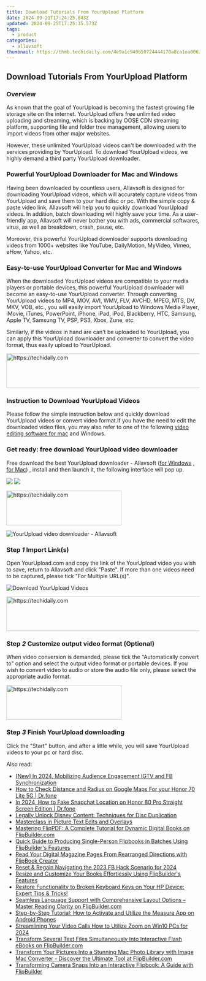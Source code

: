 ```yaml
---
title: Download Tutorials From YourUpload Platform
date: 2024-09-21T17:24:25.843Z
updated: 2024-09-25T17:25:15.573Z
tags:
  - product
categories:
  - allavsoft
thumbnail: https://thmb.techidaily.com/4e9a1c940b50724444178a8ca1ea00629e8b0a1b576a49f43654cbb3ff64d23c.jpg
---
```


## Download Tutorials From YourUpload Platform

### Overview

As known that the goal of YourUpload is becoming the fastest growing file storage site on the internet. YourUpload offers free unlimited video uploading and streaming, which is backing by OOSE CDN streaming platform, supporting file and folder tree management, allowing users to import videos from other major websites.

However, these unlimited YourUpload videos can't be downloaded with the services providing by YourUpload. To download YourUpload videos, we highly demand a third party YourUpload downloader.

### Powerful YourUpload Downloader for Mac and Windows

Having been downloaded by countless users, Allavsoft is designed for downloading YourUpload videos, which will accurately capture videos from YourUpload and save them to your hard disc or pc. With the simple copy & paste video link, Allavsoft will help you to quickly download YourUpload videos. In addition, batch downloading will highly save your time. As a user-friendly app, Allavsoft will never bother you with ads, commercial softwares, virus, as well as breakdown, crash, pause, etc.

Moreover, this powerful YourUpload downloader supports downloading videos from 1000+ websites like YouTube, DailyMotion, MyVideo, Vimeo, eHow, Yahoo, etc.

### Easy-to-use YourUpload Converter for Mac and Windows

When the downloaded YourUpload videos are compatible to your media players or portable devices, this powerful YourUpload downloader will become an easy-to-use YourUpload converter. Through converting YourUpload videos to MP4, MOV, AVI, WMV, FLV, AVCHD, MPEG, MTS, DV, MKV, VOB, etc., you will easily import YourUpload to Windows Media Player, iMovie, iTunes, PowerPoint, iPhone, iPad, iPod, Blackberry, HTC, Samsung, Apple TV, Samsung TV, PSP, PS3, Xbox, Zune, etc.

Similarly, if the videos in hand are can't be uploaded to YourUpload, you can apply this YourUpload downloader and converter to convert the video format, thus easily upload to YourUpload.

<!-- affiliate ads begin -->
<a href="https://appsumo.8odi.net/c/5597632/2144298/7443" target="_top" id="2144298">
  <img src="//a.impactradius-go.com/display-ad/7443-2144298" border="0" alt="https://techidaily.com" width="728" height="90"/>
</a>
<img height="0" width="0" src="https://appsumo.8odi.net/i/5597632/2144298/7443" style="position:absolute;visibility:hidden;" border="0" />
<!-- affiliate ads end -->

### Instruction to Download YourUpload Videos

Please follow the simple instruction below and quickly download YourUpload videos or convert video format.If you have the need to edit the downloaded video files, you may also refer to one of the following [video editing software for mac](https://fixthephoto.com/best-video-editing-software-for-mac.html) and Windows.

### Get ready: free download YourUpload video downloader

Free download the best YourUpload downloader - Allavsoft ([for Windows](https://tools.techidaily.com/allavsoft/products/) , [for Mac](https://tools.techidaily.com/allavsoft/products/)) , install and then launch it, the following interface will pop up.

[![](https://www.allavsoft.com/how-to/../images/how-to/free-download-win.jpg)](https://tools.techidaily.com/allavsoft/products/) [![](https://www.allavsoft.com/how-to/../images/how-to/free-download-mac.jpg)](https://tools.techidaily.com/allavsoft/products/)

<!-- affiliate ads begin -->
<a href="https://aligracehair.sjv.io/c/5597632/2047346/19272" target="_top" id="2047346">
  <img src="//a.impactradius-go.com/display-ad/19272-2047346" border="0" alt="https://techidaily.com" width="300" height="90"/>
</a>
<img height="0" width="0" src="https://aligracehair.sjv.io/i/5597632/2047346/19272" style="position:absolute;visibility:hidden;" border="0" />
<!-- affiliate ads end -->

![YourUpload video downloader - Allavsoft](https://www.allavsoft.com/how-to/../images/allavsoft/screen-shot-600.jpg)

### Step _1_ Import Link(s)

Open YourUpload.com and copy the link of the YourUpload video you wish to save, return to Allavsoft and click "Paste". If more than one videos need to be captured, please tick "For Multiple URL(s)".

![Download YourUpload Videos](https://www.allavsoft.com/how-to/../images/how-to/yourupload-downloader/download-yourupload-videos.jpg)

<!-- affiliate ads begin -->
<a href="https://appsumo.8odi.net/c/5597632/2087485/7443" target="_top" id="2087485">
  <img src="//a.impactradius-go.com/display-ad/7443-2087485" border="0" alt="https://techidaily.com" width="728" height="90"/>
</a>
<img height="0" width="0" src="https://appsumo.8odi.net/i/5597632/2087485/7443" style="position:absolute;visibility:hidden;" border="0" />
<!-- affiliate ads end -->

### Step _2_ Customize output video format (Optional)

When video conversion is demanded, please tick the "Automatically convert to" option and select the output video format or portable devices. If you wish to convert video to audio or store the audio file only, please select the appropriate audio format.

<!-- affiliate ads begin -->
<a href="https://aligracehair.sjv.io/c/5597632/1886069/19272" target="_top" id="1886069">
  <img src="//a.impactradius-go.com/display-ad/19272-1886069" border="0" alt="https://techidaily.com" width="300" height="90"/>
</a>
<img height="0" width="0" src="https://aligracehair.sjv.io/i/5597632/1886069/19272" style="position:absolute;visibility:hidden;" border="0" />
<!-- affiliate ads end -->

### Step _3_ Finish YourUpload downloading

Click the "Start" button, and after a little while, you will save YourUpload videos to your pc or hard disc.

<ins class="adsbygoogle"
     style="display:block"
     data-ad-format="autorelaxed"
     data-ad-client="ca-pub-7571918770474297"
     data-ad-slot="1223367746"></ins>

<ins class="adsbygoogle"
     style="display:block"
     data-ad-client="ca-pub-7571918770474297"
     data-ad-slot="8358498916"
     data-ad-format="auto"
     data-full-width-responsive="true"></ins>

<span class="atpl-alsoreadstyle">Also read:</span>
<div><ul>
<li><a href="https://instagram-video-recordings.techidaily.com/new-in-2024-mobilizing-audience-engagement-igtv-and-fb-synchronization/"><u>[New] In 2024, Mobilizing Audience Engagement IGTV and FB Synchronization</u></a></li>
<li><a href="https://android-location-track.techidaily.com/how-to-check-distance-and-radius-on-google-maps-for-your-honor-70-lite-5g-drfone-by-drfone-virtual-android/"><u>How to Check Distance and Radius on Google Maps For your Honor 70 Lite 5G | Dr.fone</u></a></li>
<li><a href="https://location-social.techidaily.com/in-2024-how-to-fake-snapchat-location-on-honor-80-pro-straight-screen-edition-drfone-by-drfone-virtual-android/"><u>In 2024, How to Fake Snapchat Location on Honor 80 Pro Straight Screen Edition | Dr.fone</u></a></li>
<li><a href="https://some-guidance.techidaily.com/legally-unlock-disney-content-techniques-for-disc-duplication/"><u>Legally Unlock Disney Content: Techniques for Disc Duplication</u></a></li>
<li><a href="https://extra-information.techidaily.com/masterclass-in-picture-text-edits-and-overlays/"><u>Masterclass in Picture Text Edits and Overlays</u></a></li>
<li><a href="https://fox-zaraz.techidaily.com/mastering-flippdf-a-complete-tutorial-for-dynamic-digital-books-on-flipbuildercom/"><u>Mastering FlipPDF: A Complete Tutorial for Dynamic Digital Books on FlipBuilder.com</u></a></li>
<li><a href="https://fox-zaraz.techidaily.com/quick-guide-to-producing-single-person-flipbooks-in-batches-using-flipbuilders-features/"><u>Quick Guide to Producing Single-Person Flipbooks in Batches Using FlipBuilder's Features</u></a></li>
<li><a href="https://fox-zaraz.techidaily.com/read-your-digital-magazine-pages-from-rearranged-directions-with-flipbook-creator/"><u>Read Your Digital Magazine Pages From Rearranged Directions with FlipBook Creator</u></a></li>
<li><a href="https://facebook-video-content.techidaily.com/reset-and-regain-navigating-the-2023-fb-hack-scenario-for-2024/"><u>Reset & Regain Navigating the 2023 FB Hack Scenario for 2024</u></a></li>
<li><a href="https://fox-zaraz.techidaily.com/resize-and-customize-your-books-effortlessly-using-flipbuilders-features/"><u>Resize and Customize Your Books Effortlessly Using FlipBuilder's Features</u></a></li>
<li><a href="https://win-howtos.techidaily.com/1723210449481-restore-functionality-to-broken-keyboard-keys-on-your-hp-device-expert-tips-and-tricks/"><u>Restore Functionality to Broken Keyboard Keys on Your HP Device: Expert Tips & Tricks!</u></a></li>
<li><a href="https://fox-zaraz.techidaily.com/seamless-language-support-with-comprehensive-layout-options-master-reading-clarity-on-flipbuildercom/"><u>Seamless Language Support with Comprehensive Layout Options – Master Reading Clarity on FlipBuilder.com</u></a></li>
<li><a href="https://technical-tips.techidaily.com/step-by-step-tutorial-how-to-activate-and-utilize-the-measure-app-on-android-phones/"><u>Step-by-Step Tutorial: How to Activate and Utilize the Measure App on Android Phones</u></a></li>
<li><a href="https://some-guidance.techidaily.com/streamlining-your-video-calls-how-to-utilize-zoom-on-win10-pcs-for-2024/"><u>Streamlining Your Video Calls How to Utilize Zoom on Win10 PCs for 2024</u></a></li>
<li><a href="https://fox-zaraz.techidaily.com/transform-several-text-files-simultaneously-into-interactive-flash-ebooks-on-flipbuildercom/"><u>Transform Several Text Files Simultaneously Into Interactive Flash eBooks on FlipBuilder.com</u></a></li>
<li><a href="https://fox-zaraz.techidaily.com/transform-your-pictures-into-a-stunning-mac-photo-library-with-image-mac-converter-discover-the-ultimate-tool-at-flipbuildercom/"><u>Transform Your Pictures Into a Stunning Mac Photo Library with Image Mac Converter - Discover the Ultimate Tool at FlipBuilder.com</u></a></li>
<li><a href="https://fox-zaraz.techidaily.com/transforming-camera-snaps-into-an-interactive-flipbook-a-guide-with-flipbuilder/"><u>Transforming Camera Snaps Into an Interactive Flipbook: A Guide with FlipBuilder</u></a></li>
</ul></div>

